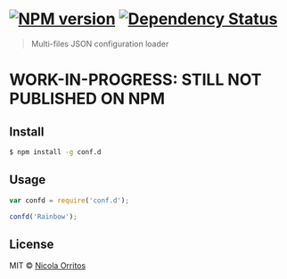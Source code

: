 #  [![NPM version][npm-image]][npm-url] [![Dependency Status][daviddm-image]][daviddm-url]

> Multi-files JSON configuration loader


# WORK-IN-PROGRESS: STILL NOT PUBLISHED ON NPM


## Install

```sh
$ npm install -g conf.d
```


## Usage

```js
var confd = require('conf.d');

confd('Rainbow');
```


## License

MIT © [Nicola Orritos](nicolaorritos.github.io)


[npm-image]: https://badge.fury.io/js/conf.d.svg
[npm-url]: https://npmjs.org/package/conf.d
[daviddm-image]: https://david-dm.org/NicolaOrritos/conf.d.svg?theme=shields.io
[daviddm-url]: https://david-dm.org/NicolaOrritos/conf.d
